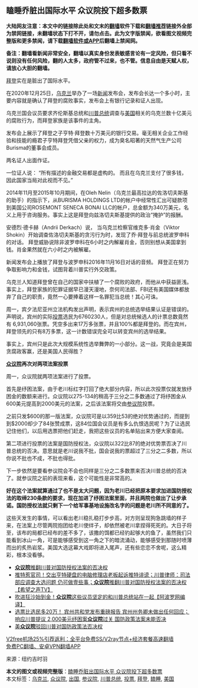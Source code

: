  <h2>瞌睡乔脏出国际水平 众议院投下超多数票</h2> <p class="notice"><b>大陆网友注意：本文中的链接除此处和文末的<a href="https://github.com/bannedbook/fanqiang" >翻墙</a>软件下载和<a href="https://github.com/killgcd/justmysocks/blob/master/README.md">翻墙推荐</a>链接外全部为禁网链接，未翻墙状态下打不开，请勿点击。此为文字版禁闻，欲看图文视频完整版和更多禁闻，请下载<a href="https://github.com/bannedbook/fanqiang">翻墙软件或APP</a>后翻墙上禁闻网。</p><p>备注：翻墙看新闻非常安全，翻墙以真实身份发表敏感言论有一定风险，但只看不说则没有任何风险，翻的人太多，政府管不过来，也不管。信息自由是天赋人权，请放心大胆的翻墙。</b></p>  <div class="entry"> <p id="conimg"><a href="https://www.bannedbook.org/bnews/tag/%e6%8b%9c%e7%99%bb/" class="st_tag internal_tag" rel="tag" title="标签 拜登 下的日志">拜登</a>实在是脏出了国际水平。</p> <p>在2020年12月25日，<a href="https://www.bannedbook.org/bnews/tag/%e4%b9%8c%e5%85%8b%e5%85%b0/" class="st_tag internal_tag" rel="tag" title="标签 乌克兰 下的日志">乌克兰</a>举办了一场<span class='wp_keywordlink_affiliate'><a href="https://www.bannedbook.org/" title="新闻">新闻</a></span>发布会，发布会长达一个多小时，主要内容就是确认了拜登的腐败事实，发布会上有银行记录和证人出现。</p> <p>乌克兰国会议员要求齐伦斯基总统和<a href="https://www.bannedbook.org/bnews/tag/%E5%B7%9D%E6%99%AE%E6%80%BB%E7%BB%9F/" class="st_tag internal_tag" rel="tag" title="标签 川普总统 下的日志">川普总统</a>调查与<a href="https://www.bannedbook.org/bnews/tag/%e7%be%8e%e5%9b%bd/" class="st_tag internal_tag" rel="tag" title="标签 美国 下的日志">美国</a>相关的乌克兰数十亿美元的腐败行为，而拜登家族是该事件的主角。</p> <p>发布会上展示了拜登之子亨特·拜登数十万美元的银行交易。毫无相关企业工作经验和技能的瘾君子亨特拜登凭借父亲的权力，成为臭名昭著的天然气生产公司Burisma的董事会成员。</p> <p>两名证人出面作证。</p>  <p>一位证人说： “所有描述的金融交易都是虚构的。 而且在乌克兰支付了很多钱，因此国家当局对此视而不见。”</p> <p>2014年11月至2015年10月期间，在Oleh Nelin（乌克兰最高拉达的佐洛切夫斯基的助手）的指示下，从BURISMA HOLDINGS LTD的帐户中经常性汇出可疑款项到美国公司ROSEMONT SENECA BONAI LLC的帐户，总金额为340万美元，名义上用于咨询服务。事实上这是拜登向兹洛切夫斯基提供的政治“掩护”的报酬。</p> <p>安德烈·德卡赫（Andrii Derkach）说， 当乌克兰检察官维克多·肖金（Viktor Shokin）开始调查佐洛切夫斯基的贪污行为时，发现了乔·拜登与前总统波罗申科的对话。 拜登威胁说除非波罗申科在6小时之内解雇肖金，否则别想从美国拿到钱。肖金果然就在六小时之内被解雇。</p> <p>新闻发布会上播放了拜登与波罗申科2016年11月16日对话的音频。 拜登正在努力争取影响力和金钱，试图背着川普实行外交政策。</p> <p>乌克兰人知道拜登曾在自己的国家中扶植了一个腐败的政府，而他从中获益匪浅。事实上，拜登家族的犯罪证据早已漫天漫地，奈何司法部、FBI还有美国媒体都放弃了自己的职责，竟然一心要捧着这样一名罪犯当总统！其心可诛。</p>  <p>周一，宾夕法尼亚州立法机构发出声明，表示宾州的总统选举结果认证是错误的。声明说，宾州的实际<a href="https://www.bannedbook.org/bnews/tag/%E6%8A%95%E7%A5%A8/" class="st_tag internal_tag" rel="tag" title="标签 投票 下的日志">投票</a>选民为6760230人，但是对总统候选人的计票总数竟然有 6,931,060张票。凭空多出来17万多张票，并且100%都是拜登的。而在宾州，拜登领先的只有8万多票，这一计数错误完全可以转变宾州的选举结果。</p> <p>事实上，宾州只是此次大规模系统性选举舞弊的一小部分。这一战，究竟会是美国贪腐政客赢，还是美国人民得胜？</p> <p><strong><a href="https://www.bannedbook.org/bnews/tag/%E4%BC%97%E8%AE%AE%E9%99%A2/" class="st_tag internal_tag" rel="tag" title="标签 众议院 下的日志">众议院</a>再次对两项法案投票</strong></p> <p>周一，众议院就两项法案进行了投票。</p> <p>首先是纾困法案，由于老川标红字打回了绝大部分内容，所以此次投票仅就发放纾困金的数额来进行。众议院以275-134的稍高于三分之二多数通过了将纾困金从600美元提高到2000美元的法案，之后该法案将交由<a href="https://www.bannedbook.org/bnews/tag/%e5%8f%82%e8%ae%ae%e9%99%a2/" class="st_tag internal_tag" rel="tag" title="标签 参议院 下的日志">参议院</a>投票。</p>  <p>之前只发$600的那一版法案，众议院可是以359比53的绝对优势通过的，而提到到$2000却少了84张赞成票，这84位国会议员是有多么仇恨选民呢？为了让选民记住他们，以后用选票把他们赶走，我把这些议员的名单贴出来方便大家查阅。</p> <p>第二项进行投票的法案是国防授权法，众议院以322比87的绝对优势票否决了川普总统的否决。意思就是老川说我不批，国会说我的票超过了三分之二多数，所以你说不批也不成，不批也得批。</p> <p>下一步依然是要看参议院会不会也同样是三分之二多数票来否决川普总统的否决了。就参议院之前的表现来看，这个可能性是非常高的。</p> <p><strong>好在这个法案就算通过了也不是太大问题，因为老川已经把原本要求加进国防授权法的取缔230条款的要求，现在加进了纾困法案里面，并且两院也做出了让步承诺。国防授权法就只剩下一个给军事基地设施改名字的问题是老川所不同意的了。</strong></p> <p><strong></strong></p>  <p>这些天发生的事情，可以看出老川稳扎稳打步步高，对方则呈现狗急跳墙的样子来，在法案上尽管两院抱团给老川使绊子，却依然被老川拿捏得死死的。大日子将至，该布的局都已经布的差不多了，该撒的饵都已经钓起够大的鱼了，虽然我们只能看到冰山一角，可是能够感受到这一角之下的暗流涌动，能够感受到那随时喷薄而出的炙热岩浆。美国大选这幕大戏即将进入尾声，还有些恋恋不舍呢，这么精彩，根本没看够。</p> <ul class='op-related-articles' title='相关阅读'> <li><a href='https://www.bannedbook.org/bnews/worldnews/20201229/1457328.html' target='_blank'><b>众议院</b>推翻川普对国防授权法案的否决权</a></li> <li><a href='https://www.bannedbook.org/bnews/cbnews/20201229/1457282.html' target='_blank'>推特惹官司！交出亨特硬盘的电脑修理店老板起诉推特诽谤；川普律师：司法部应调查大选问题 仍可做壹些事；<b>众议院</b>推翻川普对国防授权法案的否决权【希望之声TV】</a></li> <li><a href='https://www.bannedbook.org/bnews/cnnews/20201229/1457084.html' target='_blank'>吹进狂沙始到金！<b>众议院</b>这些议员坚定的和川普总统站在一起【阿波罗网编译】</a></li> <li><a href='https://www.bannedbook.org/bnews/bannedvideo/20201229/1457076.html' target='_blank'>选票比选民多20万！ 宾州共和党发布重磅报告 宾州州务卿未做出任何回应；响应川普提议 2,000美元纾困案<b>众议院</b>过关 国防政策法案未能否决</a></li> <li><a href='https://www.bannedbook.org/bnews/comments/20201229/1456955.html' target='_blank'>美<b>众议院</b>驳回川普对国防政策法否决权</a></li> </ul> <p class="texttj"> <a href="https://github.com/bannedbook/fanqiang/wiki/V2ray%E6%9C%BA%E5%9C%BA" target="_blank">V2free机场25%引荐返利：全平台免费SS/V2ray节点+经济套餐高速翻墙</a><br/> <a href="https://github.com/bannedbook/fanqiang/wiki/%E7%A6%81%E9%97%BB%E7%BD%91%E5%AE%89%E5%8D%93%E7%BF%BB%E5%A2%99%E6%96%B0%E9%97%BBAPP" target="_blank">免费PC翻墙、安卓VPN翻墙APP</a></p><p> 来源：纽约吉时羽 </p><a name='sharetosocial'></a>       <div><b>本文的图文或视频完整版</b>：<a href='https://www.bannedbook.org/bnews/comments/20201230/1457531.html'>瞌睡乔脏出国际水平 众议院投下超多数票</a></div>  </div><!--END ENTRY--> <div class="postfooter"> <div>本文标签：<a href="https://www.bannedbook.org/bnews/tag/%e4%b9%8c%e5%85%8b%e5%85%b0/" rel="tag">乌克兰</a>, <a href="https://www.bannedbook.org/bnews/tag/%E4%BC%97%E8%AE%AE%E9%99%A2/" rel="tag">众议院</a>, <a href="https://www.bannedbook.org/bnews/tag/%e5%87%ba%e5%9b%bd/" rel="tag">出国</a>, <a href="https://www.bannedbook.org/bnews/tag/%e5%8f%82%e8%ae%ae%e9%99%a2/" rel="tag">参议院</a>, <a href="https://www.bannedbook.org/bnews/tag/%E5%B7%9D%E6%99%AE%E6%80%BB%E7%BB%9F/" rel="tag">川普总统</a>, <a href="https://www.bannedbook.org/bnews/tag/%E6%8A%95%E7%A5%A8/" rel="tag">投票</a>, <a href="https://www.bannedbook.org/bnews/tag/%e6%8b%9c%e7%99%bb/" rel="tag">拜登</a>, <a href="https://www.bannedbook.org/bnews/tag/%E7%9E%8C%E7%9D%A1/" rel="tag">瞌睡</a>, <a href="https://www.bannedbook.org/bnews/tag/%e7%be%8e%e5%9b%bd/" rel="tag">美国</a></div>  </div><!--END POSTFOOTER--> 